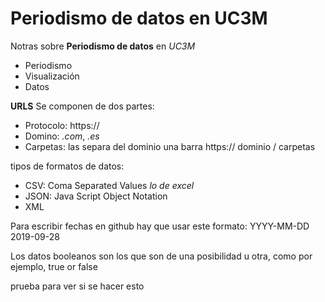 # Periodismo de datos en UC3M

Notras sobre **Periodismo de datos** en *UC3M*
- Periodismo
- Visualización
- Datos


**URLS**
Se componen de dos partes:
- Protocolo: https://
- Domino: *.com*, *.es* 
- Carpetas: las separa del dominio una barra
https:// dominio / carpetas


tipos de formatos de datos:
- CSV: Coma Separated Values *lo de excel*
- JSON: Java Script Object Notation
- XML 

Para escribir fechas en github hay que usar este formato: YYYY-MM-DD 2019-09-28

Los datos booleanos son los que son de una posibilidad u otra, como por ejemplo, true or false

prueba para ver si se hacer esto

